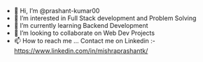 - 👋 Hi, I’m @prashant-kumar00
- 👀 I’m interested in Full Stack development and Problem Solving
- 🌱 I’m currently learning Backend Development
- 💞️ I’m looking to collaborate on Web Dev Projects
- 📫 How to reach me ...
   Contact me on Linkedin :- https://www.linkedin.com/in/mishraprashantk/

<!---
prashant-kumar00/prashant-kumar00 is a ✨ special ✨ repository because its `README.md` (this file) appears on your GitHub profile.
You can click the Preview link to take a look at your changes.
--->
